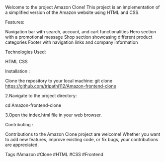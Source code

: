 
Welcome to the project Amazon Clone! This project is an implementation of a simplified version of the Amazon website using HTML and CSS.

Features:

Navigation bar with search, account, and cart functionalities Hero section with a promotional message Shop section showcasing different product categories Footer with navigation links and company information

Technologies Used:

HTML CSS

Installation :

Clone the repository to your local machine: git clone https://github.com/tripathi112/Amazon-frontend-clone

2.Navigate to the project directory:

cd Amazon-frontend-clone

3.Open the index.html file in your web browser.

Contributing :

Contributions to the Amazon Clone project are welcome! Whether you want to add new features, improve existing code, or fix bugs, your contributions are appreciated.

Tags #Amazon #Clone #HTML #CSS #Frontend
